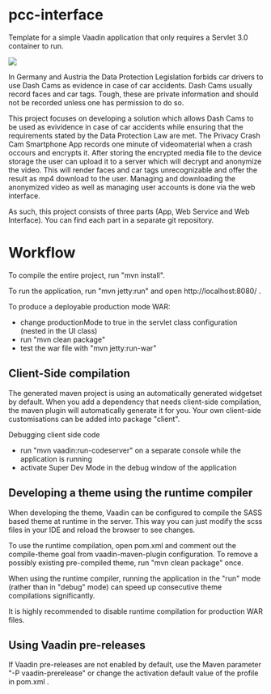 pcc-interface
==============

Template for a simple Vaadin application that only requires a Servlet 3.0 container to run.

<p align="left">
  <img src="Webinterface_desktop.jpg"/>
</p>

<p>In Germany and Austria the Data Protection Legislation forbids car drivers to use Dash Cams as evidence in case of car accidents. Dash Cams usually record faces and car tags. Tough, these are private information and should not be recorded unless one has permission to do so.</p>
<p>This project focuses on developing a solution which allows Dash Cams to be used as evividence in case of car accidents while ensuring that the requirements stated by the Data Protection Law are met. The Privacy Crash Cam Smartphone App records one minute of videomaterial when a crash occours and encrypts it. After storing the encrypted media file to the device storage the user can upload it to a server which will decrypt and anonymize the video. This will render faces and car tags unrecognizable and offer the result as mp4 download to the user. Managing and downloading the anonymized video as well as managing user accounts is done via the web interface.</p>
<p>As such, this project consists of three parts (App, Web Service and Web Interface). You can find each part in a separate git repository.</p>

Workflow
========

To compile the entire project, run "mvn install".

To run the application, run "mvn jetty:run" and open http://localhost:8080/ .

To produce a deployable production mode WAR:
- change productionMode to true in the servlet class configuration (nested in the UI class)
- run "mvn clean package"
- test the war file with "mvn jetty:run-war"

Client-Side compilation
-------------------------

The generated maven project is using an automatically generated widgetset by default. 
When you add a dependency that needs client-side compilation, the maven plugin will 
automatically generate it for you. Your own client-side customisations can be added into
package "client".

Debugging client side code
  - run "mvn vaadin:run-codeserver" on a separate console while the application is running
  - activate Super Dev Mode in the debug window of the application

Developing a theme using the runtime compiler
-------------------------

When developing the theme, Vaadin can be configured to compile the SASS based
theme at runtime in the server. This way you can just modify the scss files in
your IDE and reload the browser to see changes.

To use the runtime compilation, open pom.xml and comment out the compile-theme 
goal from vaadin-maven-plugin configuration. To remove a possibly existing 
pre-compiled theme, run "mvn clean package" once.

When using the runtime compiler, running the application in the "run" mode 
(rather than in "debug" mode) can speed up consecutive theme compilations
significantly.

It is highly recommended to disable runtime compilation for production WAR files.

Using Vaadin pre-releases
-------------------------

If Vaadin pre-releases are not enabled by default, use the Maven parameter
"-P vaadin-prerelease" or change the activation default value of the profile in pom.xml .

